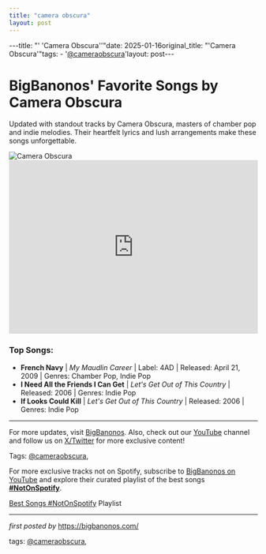 ```yaml
---
title: "camera obscura"
layout: post
---
```

---title: "' 'Camera Obscura''"date: 2025-01-16original_title: "'Camera Obscura'"tags:  - '[@cameraobscura](/tags/cameraobscura/)'layout: post---<!-- Title of the Post --><h1>BigBanonos' Favorite Songs by Camera Obscura</h1> <!-- Introductory Text --><p>Updated with standout tracks by Camera Obscura, masters of chamber pop and indie melodies. Their heartfelt lyrics and lush arrangements make these songs unforgettable.</p> <!-- Featured Image --><div> <img src="https://i.scdn.co/image/ab67616d0000b273a436beaab32153e205b62f0a" alt="Camera Obscura"></div> <!-- Spotify Playlist Embed --><div> <iframe src="https://open.spotify.com/embed/playlist/3Qk5K7BVWlMwbKAuMenSJS?utm_source=generator" width="100%" height="352" frameborder="0" allowfullscreen="" allow="autoplay; clipboard-write; encrypted-media; fullscreen; picture-in-picture" loading="lazy"></iframe></div> <!-- Song Information --><h3>Top Songs:</h3><ul> <li><strong>French Navy</strong> | <em>My Maudlin Career</em> | Label: 4AD | Released: April 21, 2009 | Genres: Chamber Pop, Indie Pop</li> <li><strong>I Need All the Friends I Can Get</strong> | <em>Let's Get Out of This Country</em> | Released: 2006 | Genres: Indie Pop</li> <li><strong>If Looks Could Kill</strong> | <em>Let's Get Out of This Country</em> | Released: 2006 | Genres: Indie Pop</li></ul> <!-- Footer Links --><hr /><p>For more updates, visit <a href="https://bigbanonos.com/" target="_blank">BigBanonos</a>. Also, check out our <a href="https://www.youtube.com/[@BigBanonos](/tags/BigBanonos/)" target="_blank">YouTube</a> channel and follow us on <a href="https://x.com/bigbanonos" target="_blank">X/Twitter</a> for more exclusive content!</p> <!-- Tags --><p>Tags: [@cameraobscura](/tags/cameraobscura/),</p><!--Subscribe and Playlist Links--><div>    <p>For more exclusive tracks not on Spotify, subscribe to <a href="https://www.youtube.com/[@BigBanonos](/tags/BigBanonos/)" target="_blank">BigBanonos on YouTube</a> and explore their curated playlist of the best songs <strong>[#NotOnSpotify](/tags/NotOnSpotify/)</strong>.</p>    <p><a href="https://www.youtube.com/playlist?list=PLtuNtuTatqI0kFahUCbtbfenC_ET5O_tr" target="_blank">Best Songs [#NotOnSpotify](/tags/NotOnSpotify/) Playlist<br /></a></p></div><hr /><p><em>first posted by</em> <a href="https://bigbanonos.com/" rel="noopener" target="_new">https://bigbanonos.com/</a></p><p>tags: [@cameraobscura](/tags/cameraobscura/),</p>